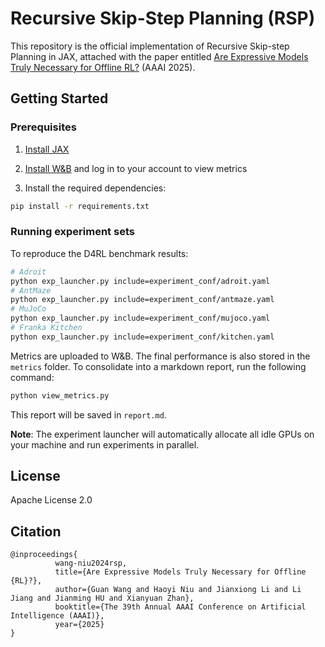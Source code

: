 # Recursive Skip-Step Planning (RSP)

This repository is the official implementation of Recursive Skip-step Planning in JAX, attached with the paper entitled [Are Expressive Models Truly Necessary for Offline RL?](https://openreview.net/forum?id=19KvVggjVr) (AAAI 2025).

## Getting Started

### Prerequisites

1. [Install JAX](https://github.com/google/jax#installation)

2. [Install W&B](https://github.com/wandb/wandb) and log in to your account to view metrics

3. Install the required dependencies:

```bash
pip install -r requirements.txt
```

### Running experiment sets

To reproduce the D4RL benchmark results:

```bash
# Adroit
python exp_launcher.py include=experiment_conf/adroit.yaml
# AntMaze
python exp_launcher.py include=experiment_conf/antmaze.yaml
# MuJoCo
python exp_launcher.py include=experiment_conf/mujoco.yaml
# Franka Kitchen
python exp_launcher.py include=experiment_conf/kitchen.yaml
```

Metrics are uploaded to W&B. The final performance is also stored in the `metrics` folder. To consolidate into a markdown report, run the following command:

```bash
python view_metrics.py
```

This report will be saved in `report.md`.

**Note**: The experiment launcher will automatically allocate all idle GPUs on your machine and run experiments in parallel.

## License

Apache License 2.0

## Citation
```
@inproceedings{
          wang-niu2024rsp,
          title={Are Expressive Models Truly Necessary for Offline {RL}?},
          author={Guan Wang and Haoyi Niu and Jianxiong Li and Li Jiang and Jianming HU and Xianyuan Zhan},
          booktitle={The 39th Annual AAAI Conference on Artificial Intelligence (AAAI)},
          year={2025}
}
```
